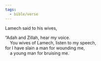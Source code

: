 ```yaml
---
tags:
  - bible/verse
---
```

Lamech said to his wives,

“Adah and Zillah, hear my voice.  
    You wives of Lamech, listen to my speech,  
for I have slain a man for wounding me,  
    a young man for bruising me.
